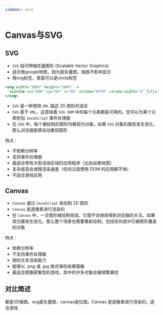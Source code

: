 ```yaml
---
sidebar: auto
---
```


# Canvas与SVG

## SVG

- `SVG` 指可伸缩矢量图形 (Scalable Vector Graphics)
- 适合做google地图，因为是矢量图，缩放不影响显示
- 用svg标签，里面可以是circle标签

```xml
<svg width="100%" height="100%"  >
  <circle cx="300" cy="60" r="50" stroke="#ff0" stroke-width="3" fill="red" />
</svg>
```

- `SVG` 是一种使用 `XML` 描述 2D 图形的语言
- `SVG` 基于 `XML`，这意味着 `SVG DOM` 中的每个元素都是可用的。您可以为某个元素附加 `JavaScript` 事件处理器
- 在 `SVG` 中，每个被绘制的图形均被视为对象。如果 `SVG` 对象的属性发生变化，那么浏览器能够自动重现图形

特点：

- 不依赖分辨率
- 支持事件处理器
- 最适合带有大型渲染区域的应用程序（比如谷歌地图）
- 复杂度高会减慢渲染速度（任何过度使用 DOM 的应用都不快）
- 不适合游戏应用

## Canvas

- `Canvas` 通过 `JavaScript` 来绘制 2D 图形
- `Canvas` 是逐像素进行渲染的
- 在 `Canvas` 中，一旦图形被绘制完成，它就不会继续得到浏览器的关注。如果其位置发生变化，那么整个场景也需要重新绘制，包括任何或许已被图形覆盖的对象

特点：

- 依赖分辨率
- 不支持事件处理器
- 弱的文本渲染能力
- 能够以 .png 或 .jpg 格式保存结果图像
- 最适合图像密集型的游戏，其中的许多对象会被频繁重绘

## 对比简述

都是2D做图，svg是矢量图，canvas是位图。Canvas 是逐像素进行渲染的，适合游戏
